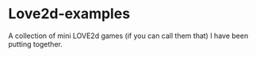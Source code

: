 Love2d-examples
===============

A collection of mini LOVE2d games (if you can call them that) I have been putting together.
